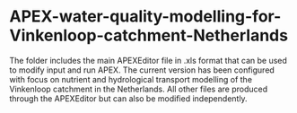 # APEX-water-quality-modelling-for-Vinkenloop-catchment-Netherlands
The folder includes the main APEXEditor file in .xls format that can be used to modify input and run APEX. 
The current version has been configured with focus on nutrient and hydrological transport modelling of the Vinkenloop catchment in the Netherlands. 
All other files are produced through the APEXEditor but can also be modified independently.
